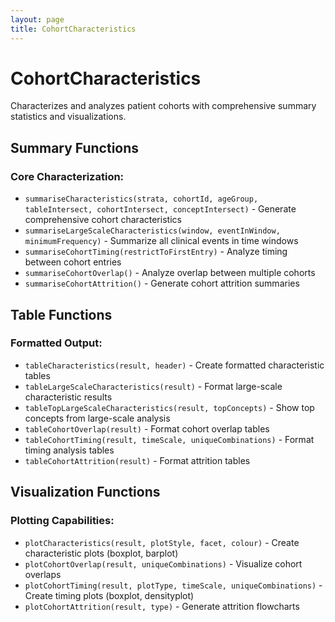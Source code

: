 ```yaml
---
layout: page
title: CohortCharacteristics
---
```


# CohortCharacteristics

Characterizes and analyzes patient cohorts with comprehensive summary statistics and visualizations.

## Summary Functions

### Core Characterization:

- `summariseCharacteristics(strata, cohortId, ageGroup, tableIntersect, cohortIntersect, conceptIntersect)` - Generate comprehensive cohort characteristics
- `summariseLargeScaleCharacteristics(window, eventInWindow, minimumFrequency)` - Summarize all clinical events in time windows
- `summariseCohortTiming(restrictToFirstEntry)` - Analyze timing between cohort entries
- `summariseCohortOverlap()` - Analyze overlap between multiple cohorts
- `summariseCohortAttrition()` - Generate cohort attrition summaries

## Table Functions

### Formatted Output:

- `tableCharacteristics(result, header)` - Create formatted characteristic tables
- `tableLargeScaleCharacteristics(result)` - Format large-scale characteristic results
- `tableTopLargeScaleCharacteristics(result, topConcepts)` - Show top concepts from large-scale analysis
- `tableCohortOverlap(result)` - Format cohort overlap tables
- `tableCohortTiming(result, timeScale, uniqueCombinations)` - Format timing analysis tables
- `tableCohortAttrition(result)` - Format attrition tables

## Visualization Functions

### Plotting Capabilities:

- `plotCharacteristics(result, plotStyle, facet, colour)` - Create characteristic plots (boxplot, barplot)
- `plotCohortOverlap(result, uniqueCombinations)` - Visualize cohort overlaps
- `plotCohortTiming(result, plotType, timeScale, uniqueCombinations)` - Create timing plots (boxplot, densityplot)
- `plotCohortAttrition(result, type)` - Generate attrition flowcharts
